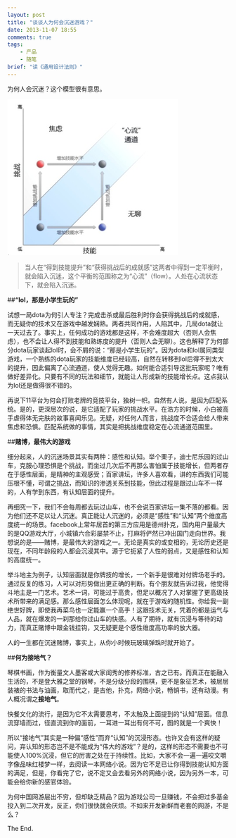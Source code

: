 ```yaml
---
layout: post
title: "谈谈人为何会沉迷游戏？"
date: 2013-11-07 18:55
comments: true
tags: 
	- 产品 
	- 随笔
brief: "读《通用设计法则》"
---
```


为何人会沉迷？这个模型很有意思。

![沉浸的模型](/assets/blogImg/immersion.png)

> 当人在“得到技能提升”和“获得挑战后的成就感”这两者中得到一定平衡时，就会陷入沉迷，这个平衡的范围称之为“心流”（flow）。人处在心流状态下，就会陷入沉迷。              

<!-- more -->
##**“lol，那是小学生玩的”**

试想一局dota为何引人专注？完成击杀或最后胜利时你会获得挑战后的成就感，而无疑你的技术又在游戏中越发娴熟。两者共同作用，人陷其中，几局dota就让一天过去了。事实上，任何成功的游戏都是这样，不会难度超大（否则人会焦虑），也不会让人得不到技能和熟练度的提升（否则人会无聊）。这也解释了为何部分dota玩家谈起lol时，会不屑的说：“那是小学生玩的”。因为dota和lol属同类型游戏，一个熟练的dota玩家的技能维度已经较高，自然在转移到lol后得不到太大的提升，因此偏离了心流通道，使人觉得无趣。如何能合适引导这批玩家呢？唯有做好差异化。只要有不同的玩法和细节，就能让人形成新的技能增长点。这点我认为lol还是做得很不错的。

再说下11平台为何会打败老牌的竞技平台，独树一帜。自然有人说，是因为匹配系统。是的，更深层次的说，是它适配了玩家的挑战水平。在浩方的时候，小白被高手虐得体无完肤的故事喜闻乐见。无疑，对任何人而言，挑战度不合适会给人带来焦虑和恐惧。匹配系统做的事情，其实是把挑战维度稳定在心流通道范围里。

##**赌博，最伟大的游戏**

细分起来，人的沉迷场景其实有两种：感性和认知。举个栗子，迪士尼乐园的过山车，克服心理恐惧是个挑战，而坐过几次后不再那么害怕属于技能增长，但两者存在于感性层面，是精神的主观感受；百家讲坛，许多人喜欢看，讲的东西我们可能压根不懂，可谓之挑战，而知识的渗透关系到技能，但此过程是跟过山车不一样的，人有学到东西，有认知层面的提升。

再细究一下，我们不会每周都去玩过山车，也不会说百家讲坛一集不落的都看。因为他们还不足以让人沉迷。真正能让人沉迷的，必须是“感性”和“认知”两个维度高度统一的场景。facebook上常年居首的第三方应用是德州扑克，国内用户量最大的是QQ游戏大厅，小城镇六合彩屡禁不止，打麻将俨然已冲出国门走向世界。我想说的是——赌博，是最伟大的游戏之一。无论是真实的或变相的，无论历史还是现在，不同年龄段的人都会沉浸其中。源于它扼紧了人性的弱点，又是感性和认知的高度统一。

举斗地主为例子，认知层面就是你牌技的增长，一个新手是很难对付牌场老手的。通过反复的练习，人可以对形势做出更正确的判断。有个朋友就告诉过我，他觉得斗地主是一门艺术。艺术一词，可能过于高贵，但足以概况了人对掌握了更高级技术所带来的满足感。那么感性层面怎么体现呢，就在于游戏的随机性。你给我一副绝世好牌，即使我再菜鸟也一定能赢一个高手！这跟技术无关，凭着的都是运气与人品，就在爆发的一刹那给你过山车的快感。人有了期待，就有沉浸与等待的动力，而真正赌博中跟金钱挂钩，又无疑更是个感性维度高功率的放大器。

人的一生都在沉迷赌博，事实上，从你小时候玩玻璃弹珠时就开始了。

##**何为接地气？**

琴棋书画，作为衡量文人墨客或大家闺秀的修养标准，古之已有。而真正在能融入生活的，不是登大雅之堂的钢琴，不是分级分段的围棋，更不是象征艺术，被层层装裱的书法与油画，取而代之，是吉他，扑克，网络小说，畅销书，还有动漫。有人概况谓之**接地气**。

快餐文化的流行，是因为它不太需要思考，不太触及上面提到的“认知”层面。信息流穿墙而过，径直流到你的面前，一耳进一耳出有何不可，图的就是一个爽快！     

所以“接地气”其实是一种偏“感性”而弃“认知”的沉浸形态。也许又会有这样的疑问，弃认知的形态岂不是不能成为“伟大的游戏”？是的，这样的形态不需要也不可能使人100%沉浸，但它的厉害之处在于持续性。比如，大家不会一遍一遍咬文嚼字像品味红楼梦一样，去阅读一本网络小说。因为它不足已让你得到技能认知方面的满足，但是，你看完了它，说不定又会去看另外的网络小说，因为另外一本，可能会给你新的感官体验。

为何中国网游层出不穷，但却缺乏精品？因为游戏公司一旦赚钱，不会把过多基金投入到二次开发，反正，你们很快就会厌烦。不如来开发新鲜而老套的网游，不是么？

The End.
